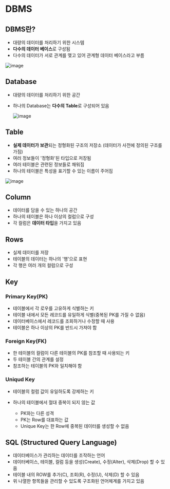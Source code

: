 # DBMS
## DBMS란?
- 대량의 데이터를 처리하기 위한 시스템
- **다수의 데이터 베이스**로 구성됨
- 다수의 데이터가 서로 관계를 맺고 있어 관계형 데이터 베이스라고 부름

  
![image](https://github.com/user-attachments/assets/bbfead2b-9b9e-4c87-9f8c-9c14b3dd1475)


## Database
- 대량의 데이터를 처리하기 위한 공간
- 하나의 Database는 **다수의 Table**로 구성되어 있음

  ![image](https://github.com/user-attachments/assets/66b7d337-025c-4a40-ae48-e32ebfc95d07)


## Table
- **실제 데이터가 보관**되는 정형화된 구조의 저장소 (데이터가 사전에 정의된 구조를 가짐)
- 여러 정보들이 '정형화'된 타입으로 저장됨
- 여러 테이블은 관련된 정보들로 채워짐
- 하나의 테이블은 특성을 표기할 수 있는 이름이 주어짐

![image](https://github.com/user-attachments/assets/07cfc8ed-4024-4388-871b-65950de8cd2e)


## Column
- 데이터를 담을 수 있는 하나의 공간
- 하나의 테이블은 하나 이상의 컬럼으로 구성
- 각 컬럼은 **데이터 타입**을 가지고 있음


## Rows
- 실제 데이터를 저장
- 테이블의 데이터는 하나의 '행'으로 표현
- 각 행은 여러 개의 컬럼으로 구성


## Key
### Primary Key(PK)
- 테이블에서 각 로우를 고유하게 식별하는 키
- 테이블 내에서 모든 레코드를 유일하게 식별(중복된 PK를 가질 수 없음)
- 데이터베이스에서 레코드를 조회하거나 수정할 때 사용
- 테이블은 하나 이상의 PK를 반드시 가져야 함

### Foreign Key(FK)
- 한 테이블의 컬럼이 다른 테이블의 PK를 참조할 때 사용되는 키
- 두 테이블 간의 관계를 설정
- 참조하는 테이블의 PK와 일치해야 함

### Uniqud Key
- 테이블의 컬럼 값이 유일하도록 강제하는 키
- 하나의 테이블에서 절대 중복이 되지 않는 값

    - PK와는 다른 성격
    - PK는 Row를 대표하는 값
    - Unique Key는 한 Row에 중복된 데이터를 생성할 수 없음


## SQL (Structured Query Language)
- 데이터베이스가 관리하는 데이터를 조작하는 언어
- 데이터베이스, 테이블, 컬럼 등을 생성(Create), 수정(Alter), 삭제(Drop) 할 수 있음
- 테이블 내의 ROW를 추가(C), 조회(R), 수정(U), 삭제(D) 할 수 있음
- 위 나열한 항목들을 관리할 수 있도록 구조화된 언어체계를 가지고 있음
